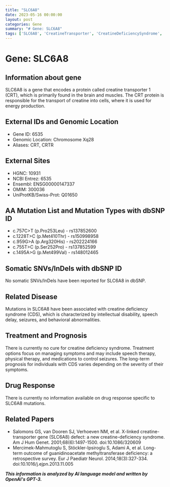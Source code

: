 ```yaml
---
title: "SLC6A8"
date: 2023-05-16 00:00:00
layout: post
categories: Gene
summary: "# Gene: SLC6A8"
tags: ['SLC6A8', 'CreatineTransporter', 'CreatineDeficiencySyndrome', 'Mutation', 'Treatment', 'Prognosis', 'DrugResponse', 'IntellectualDisability']
---
```


# Gene: SLC6A8

## Information about gene
SLC6A8 is a gene that encodes a protein called creatine transporter 1 (CRT), which is primarily found in the brain and muscles. The CRT protein is responsible for the transport of creatine into cells, where it is used for energy production.

## External IDs and Genomic Location
- Gene ID: 6535
- Genomic Location: Chromosome Xq28
- Aliases: CRT, CRTR

## External Sites
- HGNC: 10931
- NCBI Entrez: 6535
- Ensembl: ENSG00000147337
- OMIM: 300036
- UniProtKB/Swiss-Prot: Q01650

## AA Mutation List and Mutation Types with dbSNP ID
- c.757C>T (p.Pro253Leu) - rs137852600
- c.1228T>C (p.Met410Thr) - rs150998958
- c.959G>A (p.Arg320His) - rs202224166
- c.755T>C (p.Ser252Pro) - rs137852599
- c.1495A>G (p.Met499Val) - rs148012465

## Somatic SNVs/InDels with dbSNP ID
No somatic SNVs/InDels have been reported for SLC6A8 in dbSNP.

## Related Disease
Mutations in SLC6A8 have been associated with creatine deficiency syndrome (CDS), which is characterized by intellectual disability, speech delay, seizures, and behavioral abnormalities.

## Treatment and Prognosis
There is currently no cure for creatine deficiency syndrome. Treatment options focus on managing symptoms and may include speech therapy, physical therapy, and medications to control seizures. The long-term prognosis for individuals with CDS varies depending on the severity of their symptoms.

## Drug Response
There is currently no information available on drug response specific to SLC6A8 mutations.

## Related Papers
- Salomons GS, van Dooren SJ, Verhoeven NM, et al. X-linked creatine-transporter gene (SLC6A8) defect: a new creatine-deficiency syndrome. Am J Hum Genet. 2001;68(6):1497-1500. doi:10.1086/320609
- Mercimek-Mahmutoglu S, Stöckler-Ipsiroglu S, Adami A, et al. Long-term outcome of guanidinoacetate methyltransferase deficiency: a retrospective survey. Eur J Paediatr Neurol. 2014;18(3):327-334. doi:10.1016/j.ejpn.2013.11.005

**_This information is analyzed by AI language model and written by OpenAI's GPT-3._**